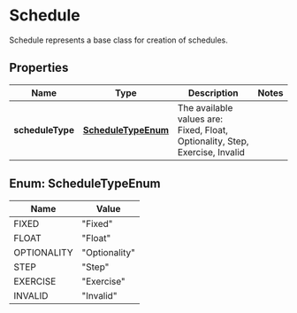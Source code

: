 

# Schedule

Schedule represents a base class for creation of schedules.

## Properties

Name | Type | Description | Notes
------------ | ------------- | ------------- | -------------
**scheduleType** | [**ScheduleTypeEnum**](#ScheduleTypeEnum) | The available values are: Fixed, Float, Optionality, Step, Exercise, Invalid | 



## Enum: ScheduleTypeEnum

Name | Value
---- | -----
FIXED | &quot;Fixed&quot;
FLOAT | &quot;Float&quot;
OPTIONALITY | &quot;Optionality&quot;
STEP | &quot;Step&quot;
EXERCISE | &quot;Exercise&quot;
INVALID | &quot;Invalid&quot;



